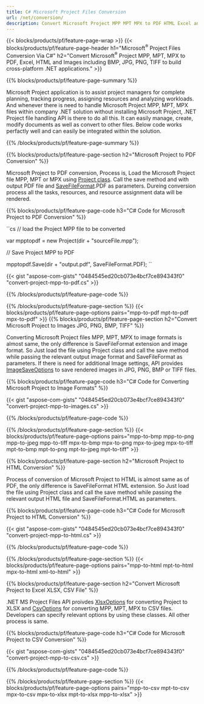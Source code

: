 ```yaml
---
title: C# Microsoft Project Files Conversion
url: /net/conversion/
description: Convert Microsoft Project MPP MPT MPX to PDF HTML Excel and Images JPG PNG BMP TIFF SVG with few lines of C# code via .NET library.
---
```


{{< blocks/products/pf/feature-page-wrap >}}
{{< blocks/products/pf/feature-page-header h1="Microsoft<sup>&reg;</sup> Project Files Conversion Via C#" h2="Convert Microsoft<sup>&reg;</sup> Project MPP, MPT, MPX to PDF, Excel, HTML and Images including BMP, JPG, PNG, TIFF to build cross-platform .NET applications." >}}

{{% blocks/products/pf/feature-page-summary %}}


Microsoft Project application is to assist project managers for complete planning, tracking progress, assigning resources and analyzing workloads. And whenever there is need to handle Microsoft Project MPP, MPT, MPX files within company .NET solution without installing  Microsoft Project, .NET Project file handling API is there to do all this. It can easily manage, create, modify documents as well as convert to other files. Below code works perfactly well and can easily be integrated within the solution.

{{% /blocks/products/pf/feature-page-summary  %}}

{{% blocks/products/pf/feature-page-section  h2="Microsoft Project to PDF Conversion" %}}

Microsoft Project to PDF conversion, Process is, Load the Microsoft Project file MPP, MPT or MPX using [Project class](https://apireference.aspose.com/tasks/net/aspose.tasks/project). Call the save method and with output PDF file and [SaveFileFormat](https://apireference.aspose.com/tasks/net/aspose.tasks.saving/savefileformat).PDF as parameters. Dureing conversion process all the tasks, resources, and resource assignment data will be rendered.

{{% blocks/products/pf/feature-page-code h3="C# Code for Microsoft Project to PDF Conversion" %}}

``cs
// load the Project MPP file to be converted

var mpptopdf = new Project(dir + "sourceFile.mpp");

// Save Project MPP to PDF

mpptopdf.Save(dir + "output.pdf", SaveFileFormat.PDF);
``

{{< gist "aspose-com-gists" "0484545ed20cb073e4bcf7ce894343f0" "convert-project-mpp-to-pdf.cs" >}}

{{% /blocks/products/pf/feature-page-code  %}}

{{% /blocks/products/pf/feature-page-section %}}
{{< blocks/products/pf/feature-page-options pairs="mpp-to-pdf mpt-to-pdf mpx-to-pdf" >}}
{{% blocks/products/pf/feature-page-section  h2="Convert Microsoft Project to Images JPG, PNG, BMP, TIFF" %}}

Converting Microsoft Project files MPP, MPT, MPX to image formats is almost same, the only difference is SaveFileFormat extension and image format. So Just load the file using Project class and call the save method while passing the relevant output image format and SaveFileFormat as parameters. If there is need for additional Image settings, API provides [ImageSaveOptions](https://apireference.aspose.com/tasks/net/aspose.tasks.saving/imagesaveoptions) to save rendered images in JPG, PNG, BMP or TIFF files.


{{% blocks/products/pf/feature-page-code h3="C# Code for Converting Microsoft Project to Image Formats" %}}

{{< gist "aspose-com-gists" "0484545ed20cb073e4bcf7ce894343f0" "convert-project-mpp-to-images.cs" >}}

{{% /blocks/products/pf/feature-page-code  %}}

{{% /blocks/products/pf/feature-page-section %}}
{{< blocks/products/pf/feature-page-options pairs="mpp-to-bmp mpp-to-png mpp-to-jpeg mpp-to-tiff mpx-to-bmp mpx-to-png mpx-to-jpeg mpx-to-tiff mpt-to-bmp mpt-to-png mpt-to-jpeg mpt-to-tiff" >}}

{{% blocks/products/pf/feature-page-section  h2="Microsoft Project to HTML Conversion" %}}

Process of conversion of Microsoft Project to HTML is almost same as of PDF, the only difference is SaveFileFormat HTML extension. So Just load the file using Project class and call the save method while passing the relevant output HTML file and SaveFileFormat.HTML as parameters.

{{% blocks/products/pf/feature-page-code h3="C# Code for Microsoft Project to HTML Conversion" %}}

{{< gist "aspose-com-gists" "0484545ed20cb073e4bcf7ce894343f0" "convert-project-mpp-to-html.cs" >}}

{{% /blocks/products/pf/feature-page-code  %}}

{{% /blocks/products/pf/feature-page-section %}}
{{< blocks/products/pf/feature-page-options pairs="mpp-to-html mpt-to-html mpx-to-html xml-to-html" >}}

{{% blocks/products/pf/feature-page-section  h2="Convert Microsoft Project to Excel XLSX, CSV File" %}}

.NET MS Project Files API proivdes [XlsxOptions](https://apireference.aspose.com/tasks/net/aspose.tasks.saving/xlsxoptions) for converting Project to XLSX and [CsvOptions](https://apireference.aspose.com/tasks/net/aspose.tasks.saving/csvoptions) for converting MPP, MPT, MPX to CSV files. Developers can specify relevant options by using these classes. All other process is same. 

{{% blocks/products/pf/feature-page-code h3="C# Code for Microsoft Project to CSV Conversion" %}}

{{< gist "aspose-com-gists" "0484545ed20cb073e4bcf7ce894343f0" "convert-project-mpp-to-csv.cs" >}}

{{% /blocks/products/pf/feature-page-code  %}}

{{% /blocks/products/pf/feature-page-section %}}
{{< blocks/products/pf/feature-page-options pairs="mpp-to-csv mpt-to-csv mpx-to-csv mpx-to-xlsx mpt-to-xlsx mpp-to-xlsx" >}}